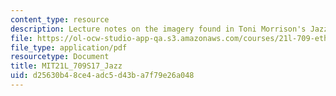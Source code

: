 ```yaml
---
content_type: resource
description: Lecture notes on the imagery found in Toni Morrison's Jazz.
file: https://ol-ocw-studio-app-qa.s3.amazonaws.com/courses/21l-709-ethnic-literature-in-america-spring-2017/d25630b48ce4adc5d43ba7f79e26a048_MIT21L_709S17_Jazz.pdf
file_type: application/pdf
resourcetype: Document
title: MIT21L_709S17_Jazz
uid: d25630b4-8ce4-adc5-d43b-a7f79e26a048
---
```

